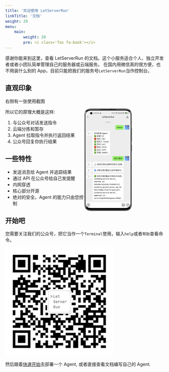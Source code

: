 ```yaml
---
title: '欢迎使用 LetServerRun'
linkTitle: '文档'
weight: 20
menu:
    main:
        weight: 20
        pre: <i class='fas fa-book'></i>
---
```


感谢你能来到这里，查看 LetServerRun 的文档。这个小服务适合个人、独立开发者或者小团队简单管理自己的服务器或云端服务。
在国内用微信真的很方便，也不用装什么别的 App，目前只能把我们的服务号`LetServerRun`当作控制台。

## 直观印象

右侧有一张使用截图

<img style="float: right;width: 30%;margin-right:20%" src="screenshot.png">

所以它的原理大概是这样:

1. 与公众号对话发送指令
2. 云端分拣和暂存
3. Agent 拉取指令并执行返回结果
4. 公众号回复你执行结果

## 一些特性

- 发送消息给 Agent 并追踪结果
- 通过 API 在公众号给自己发提醒
- 内网穿透
- 核心部分开源
- 绝对的安全，Agent 的能力只由您控制

## 开始吧

您需要关注我们的公众号，把它当作一个`Terminal`使用，输入`help`或者`帮助`查看命令。

![二维码](qrcode.jpg)

然后跟着[快速开始](/docs/getting-started/)去部署一个 Agent, 或者直接查看文档编写自己的 Agent.
